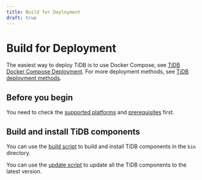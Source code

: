```yaml
---
title: Build for Deployment
draft: true
---
```


# Build for Deployment

The easiest way to deploy TiDB is to use Docker Compose, see [TiDB Docker Compose Deployment](https://pingcap.com/docs/dev/how-to/get-started/deploy-tidb-from-docker-compose/). For more deployment methods, see [TiDB deployment methods](/_index.md).

## Before you begin

You need to check the [supported platforms](/dev-guide/requirements.md#supported-platforms) and [prerequisites](/dev-guide/requirements.md#prerequisites) first.

## Build and install TiDB components

You can use the [build script](/scripts/build.sh) to build and install TiDB components in the `bin` directory.

You can use the [update script](/scripts/update.sh) to update all the TiDB components to the latest version.
